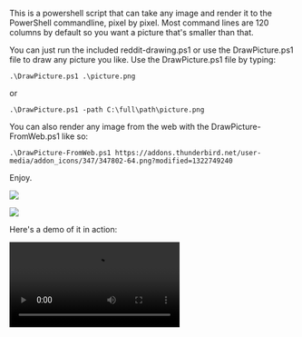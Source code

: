 This is a powershell script that can take any image and render it to the PowerShell commandline, pixel by pixel. Most command lines are 120 columns by default so you want a picture that's smaller than that.

You can just run the included reddit-drawing.ps1 or use the DrawPicture.ps1 file to draw any picture you like. Use the DrawPicture.ps1 file by typing:

 	.\DrawPicture.ps1 .\picture.png
  
  or

	.\DrawPicture.ps1 -path C:\full\path\picture.png
	
You can also render any image from the web with the DrawPicture-FromWeb.ps1 like so:

	.\DrawPicture-FromWeb.ps1 https://addons.thunderbird.net/user-media/addon_icons/347/347802-64.png?modified=1322749240

Enjoy.

<img src="https://raw.githubusercontent.com/natemrice/reddit-powershell-drawing/master/console.png"></img>

<img src="https://raw.githubusercontent.com/natemrice/reddit-powershell-drawing/master/console-fromweb.png"></img>

Here's a demo of it in action:

<video controls>
<source type="video/mp4" src="https://raw.githubusercontent.com/natemrice/reddit-powershell-drawing/master/demo.mp4">
</video>
